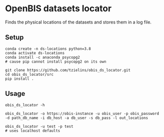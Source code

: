 # OpenBIS datasets locator

Finds the physical locations of the datasets and
stores them in a log file.

## Setup

```
conda create -n ds-locations python=3.8
conda activate ds-locations
conda install -c anaconda psycopg2
# cause pip cannot install psycopg2 on its own

git clone https://github.com/tzielins/obis_ds_locator.git
cd obis_ds_locator/src
pip install .
```




## Usage
```
obis_ds_locator -h

obis_ds_locator -o https://obis-instance -u obis_user -p obis_password -d path_db_name -i db_host -a db_user -s db_pass -l out_locations

obis_ds_locator -u test -p test
# uses localhost defaults

```


